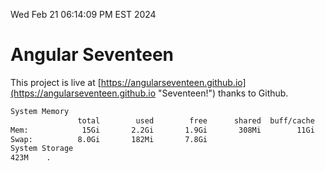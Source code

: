 Wed Feb 21 06:14:09 PM EST 2024

# Angular Seventeen


This project is live at [https://angularseventeen.github.io](https://angularseventeen.github.io "Seventeen!") thanks to Github.

```bash
System Memory
               total        used        free      shared  buff/cache   available
Mem:            15Gi       2.2Gi       1.9Gi       308Mi        11Gi        13Gi
Swap:          8.0Gi       182Mi       7.8Gi
System Storage
423M	.
```

